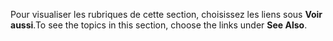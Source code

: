 <span data-ttu-id="84639-101">Pour visualiser les rubriques de cette section, choisissez les liens sous **Voir aussi**.</span><span class="sxs-lookup"><span data-stu-id="84639-101">To see the topics in this section, choose the links under **See Also**.</span></span>